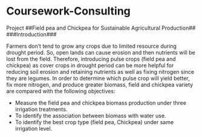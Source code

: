 # Coursework-Consulting
Project
##Field pea and Chickpea for Sustainable Agricultural Production##
###Introduction###

Farmers don’t tend to grow any crops due to limited resource during drought period. So, open lands can cause erosion and then nutrients will be lost from the field. Therefore, introducing pulse crops (field pea and chickpea) as cover crops in drought period can be more helpful for reducing soil erosion and retaining nutrients as well as fixing nitrogen since they are legumes. In order to determine which pulse crop will yield better, fix more nitrogen, and produce greater biomass, field and chickpea variety are compared with the following objectives:
* Measure the field pea and chickpea biomass production under three irrigation treatments.
* To identify the association between biomass with water use.
* To identify the best crop type (field pea, Chickpea) under same irrigation level.

